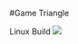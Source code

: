 #Game Triangle

Linux Build <img src="https://travis-ci.org/vasilenko-alexander/Game_triangle.svg?branch=master"/>
